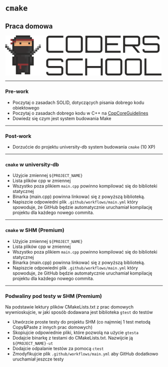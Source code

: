 <!-- .slide: data-background="#111111" -->

# `cmake`

## Praca domowa

<a href="https://coders.school">
    <img width="500" src="../coders_school_logo.png" alt="Coders School" class="plain">
</a>

___

### Pre-work

* Poczytaj o zasadach SOLID, dotyczących pisania dobrego kodu obiektowego
* Poczytaj o zasadach dobrego kodu w C++ na [CppCoreGuidelines](https://github.com/isocpp/CppCoreGuidelines/blob/master/CppCoreGuidelines.md)
* Dowiedz się czym jest system budowania Make

___

### Post-work

* Dorzućcie do projektu university-db system budowania `cmake` (10 XP)

___

### `cmake` w university-db

* Użyjcie zmiennej `${PROJECT_NAME}`
* Lista plików cpp w zmiennej
* Wszystko poza plikiem `main.cpp` powinno kompilować się do biblioteki statycznej
* Binarka (main.cpp) powinna linkować się z powyższą biblioteką.
* Napiszcie odpowiedni plik `.github/workflows/main.yml` który spowoduje, że GitHub będzie automatycznie uruchamiał kompilację projektu dla każdego nowego commita.

___

### `cmake` w SHM (Premium)

* Użyjcie zmiennej `${PROJECT_NAME}`
* Lista plików cpp w zmiennej
* Wszystko poza plikiem `main.cpp` powinno kompilować się do biblioteki statycznej
* Binarka (main.cpp) powinna linkować się z powyższą biblioteką.
* Napiszcie odpowiedni plik `.github/workflows/main.yml` który spowoduje, że GitHub będzie automatycznie uruchamiał kompilację projektu dla każdego nowego commita.

___

### Podwaliny pod testy w SHM (Premium)

Na podstawie lektury plików CMakeLists.txt z prac domowych wywnioskujcie, w jaki sposób dodawana jest biblioteka `gtest` do testów

* Utwórzcie proste testy do projektu SHM (co najmniej 1 test metodą Copy&Paste z innych prac domowych)
* Skopiujcie odpowiednie pliki, które pozwolą na użycie `gtesta`
* Dodajcie binarkę z testami do CMakeLists.txt. Nazwijcie ją `${PROJECT_NAME}-ut`
* Dodajcie odpalanie testów za pomocą `ctest`
* Zmodyfikujcie plik `.github/workflows/main.yml` aby GitHub dodatkowo uruchamiał jeszcze testy

